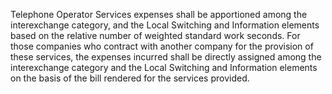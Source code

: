 Telephone Operator Services expenses shall be apportioned among the interexchange category, and the Local Switching and Information elements based on the relative number of weighted standard work seconds. For those companies who contract with another company for the provision of these services, the expenses incurred shall be directly assigned among the interexchange category and the Local Switching and Information elements on the basis of the bill rendered for the services provided.


